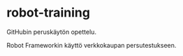 # robot-training

GitHubin peruskäytön opettelu.

Robot Frameworkin käyttö verkkokaupan persutestukseen.
